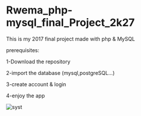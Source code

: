 # Rwema_php-mysql_final_Project_2k27
This is my 2017 final project made with php &amp; MySQL

prerequisites:

1-Download the repository

2-import the database (mysql,postgreSQL...)

3-create account & login

4-enjoy the app

![syst](https://user-images.githubusercontent.com/52289151/148657121-05920c50-82c4-4bf6-a2f6-8bf705e9cd9d.JPG)
